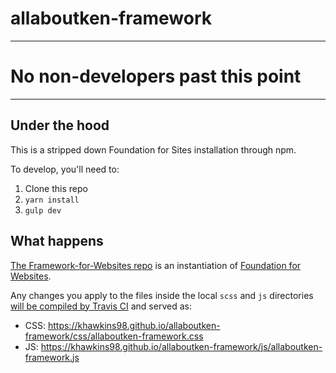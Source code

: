 # allaboutken-framework

---
# No non-developers past this point
---

## Under the hood

This is a stripped down Foundation for Sites installation through npm.

To develop, you'll need to:

1. Clone this repo
2. `yarn install`
3. `gulp dev`

## What happens

[The Framework-for-Websites repo](https://github.com/khawkins98/allaboutken-framework) is an instantiation of [Foundation for Websites](https://github.com/zurb/foundation-sites).

Any changes you apply to the files inside the local `scss` and `js` directories <a href="https://travis-ci.org/EMBL-Design-Language/Framework-for-Websites">will be compiled by Travis CI</a> and served as:
- CSS: https://khawkins98.github.io/allaboutken-framework/css/allaboutken-framework.css
- JS: https://khawkins98.github.io/allaboutken-framework/js/allaboutken-framework.js
